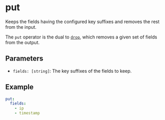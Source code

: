 # put

Keeps the fields having the configured key suffixes and removes the rest from
the input.

The `put` operator is the dual to [`drop`](drop), which removes a given set of
fields from the output.

## Parameters

- `fields: [string]`: The key suffixes of the fields to keep.

## Example

```yaml
put:
  fields:
    - ip
    - timestamp
```

